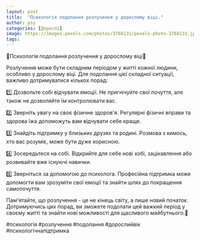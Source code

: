 ```yaml
---
layout: post
title:  "Психологія подолання розлучення у дорослому віці."
author: psy
categories: [Дорослі]
image: https://images.pexels.com/photos/3768131/pexels-photo-3768131.jpeg?auto=compress&cs=tinysrgb&fit=crop&h=627&w=1200
tags: 
---
```


🌟Психологія подолання розлучення у дорослому віці🌟

Розлучення може бути складним періодом у житті кожної людини, особливо у дорослому віці. Для подолання цієї складної ситуації, важливо дотримуватися кількох порад:

1️⃣ Дозвольте собі відчувати емоції. Не пригнічуйте свої почуття, але також не дозволяйте їм контролювати вас.

2️⃣ Зверніть увагу на своє фізичне здоров'я. Регулярні фізичні вправи та здорова їжа допоможуть вам відчувати себе краще.

3️⃣ Знайдіть підтримку у близьких друзях та родині. Розмова з кимось, хто вас розуміє, може бути дуже корисною.

4️⃣ Зосередьтеся на собі. Відкрийте для себе нові хобі, зацікавлення або розвивайте вже існуючі навички.

5️⃣ Зверніться за допомогою до психолога. Професійна підтримка може допомогти вам зрозуміти свої емоції та знайти шлях до покращення самопочуття.

Пам'ятайте, що розлучення - це не кінець світу, а лише новий початок. Дотримуючись цих порад, ви зможете подолати цей важкий період у своєму житті та знайти нові можливості для щасливого майбутнього.🌈

#психологія #розлучення #подолання #дорослийвік #психологічнапідтримка


